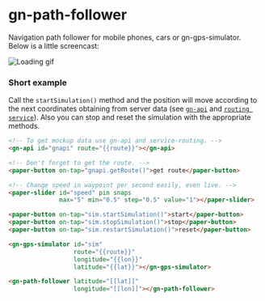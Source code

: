 # gn-path-follower

Navigation path follower for mobile phones, cars or gn-gps-simulator. Below is a little screencast:

![Loading gif](https://cloud.githubusercontent.com/assets/9342018/16989167/6c613fba-4e93-11e6-82c8-3f796b378206.gif)

### Short example

Call the `startSimulation()` method and the position will move according to the next coordinates obtaining from server data (see [`gn-api`](https://github.com/Greennav/gn-api) and [`routing service`](https://github.com/Greennav/service-routing)). Also you can stop and reset the simulation with the appropriate methods.

```html
<!-- To get mockup data use gn-api and service-routing. -->
<gn-api id="gnapi" route="{{route}}"></gn-api>

<!-- Don't forget to get the route. -->
<paper-button on-tap="gnapi.getRoute()">get route</paper-button>

<!-- Change speed in waypoint per second easily, even live. -->
<paper-slider id="speed" pin snaps
              max="5" min="0.5" step="0.5" value="1"></paper-slider>

<paper-button on-tap="sim.startSimulation()">start</paper-button>
<paper-button on-tap="sim.stopSimulation()">stop</paper-button>
<paper-button on-tap="sim.restartSimulation()">reset</paper-button>

<gn-gps-simulator id="sim"
                  route="{{route}}"
                  longitude="{{lon}}"
                  latitude="{{lat}}"></gn-gps-simulator>

<gn-path-follower latitude="[[lat]]"
                  longitude="[[lon]]"></gn-path-follower>
```
